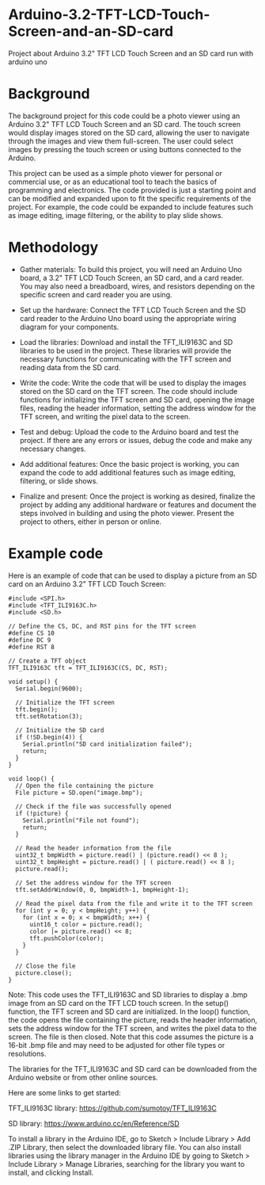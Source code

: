 # Arduino-3.2-TFT-LCD-Touch-Screen-and-an-SD-card
Project about Arduino 3.2" TFT LCD Touch Screen and an SD card run with arduino uno

# Background 
The background project for this code could be a photo viewer using an Arduino 3.2" TFT LCD Touch Screen and an SD card. The touch screen would display images stored on the SD card, allowing the user to navigate through the images and view them full-screen. The user could select images by pressing the touch screen or using buttons connected to the Arduino.

This project can be used as a simple photo viewer for personal or commercial use, or as an educational tool to teach the basics of programming and electronics. The code provided is just a starting point and can be modified and expanded upon to fit the specific requirements of the project. For example, the code could be expanded to include features such as image editing, image filtering, or the ability to play slide shows.

# Methodology 
- Gather materials: To build this project, you will need an Arduino Uno board, a 3.2" TFT LCD Touch Screen, an SD card, and a card reader. You may also need a breadboard, wires, and resistors depending on the specific screen and card reader you are using.

- Set up the hardware: Connect the TFT LCD Touch Screen and the SD card reader to the Arduino Uno board using the appropriate wiring diagram for your components.

- Load the libraries: Download and install the TFT_ILI9163C and SD libraries to be used in the project. These libraries will provide the necessary functions for communicating with the TFT screen and reading data from the SD card.

- Write the code: Write the code that will be used to display the images stored on the SD card on the TFT screen. The code should include functions for initializing the TFT screen and SD card, opening the image files, reading the header information, setting the address window for the TFT screen, and writing the pixel data to the screen.

- Test and debug: Upload the code to the Arduino board and test the project. If there are any errors or issues, debug the code and make any necessary changes.

- Add additional features: Once the basic project is working, you can expand the code to add additional features such as image editing, filtering, or slide shows.

- Finalize and present: Once the project is working as desired, finalize the project by adding any additional hardware or features and document the steps involved in building and using the photo viewer. Present the project to others, either in person or online.

# Example code
Here is an example of code that can be used to display a picture from an SD card on an Arduino 3.2" TFT LCD Touch Screen:
```
#include <SPI.h>
#include <TFT_ILI9163C.h>
#include <SD.h>

// Define the CS, DC, and RST pins for the TFT screen
#define CS 10
#define DC 9
#define RST 8

// Create a TFT object
TFT_ILI9163C tft = TFT_ILI9163C(CS, DC, RST);

void setup() {
  Serial.begin(9600);
  
  // Initialize the TFT screen
  tft.begin();
  tft.setRotation(3);
  
  // Initialize the SD card
  if (!SD.begin(4)) {
    Serial.println("SD card initialization failed");
    return;
  }
}

void loop() {
  // Open the file containing the picture
  File picture = SD.open("image.bmp");
  
  // Check if the file was successfully opened
  if (!picture) {
    Serial.println("File not found");
    return;
  }
  
  // Read the header information from the file
  uint32_t bmpWidth = picture.read() | (picture.read() << 8 );
  uint32_t bmpHeight = picture.read() | ( picture.read() << 8 );
  picture.read();
  
  // Set the address window for the TFT screen
  tft.setAddrWindow(0, 0, bmpWidth-1, bmpHeight-1);
  
  // Read the pixel data from the file and write it to the TFT screen
  for (int y = 0; y < bmpHeight; y++) {
    for (int x = 0; x < bmpWidth; x++) {
      uint16_t color = picture.read();
      color |= picture.read() << 8;
      tft.pushColor(color);
    }
  }
  
  // Close the file
  picture.close();
}
```

Note:
This code uses the TFT_ILI9163C and SD libraries to display a .bmp image from an SD card on the TFT LCD touch screen. In the setup() function, the TFT screen and SD card are initialized. In the loop() function, the code opens the file containing the picture, reads the header information, sets the address window for the TFT screen, and writes the pixel data to the screen. The file is then closed. Note that this code assumes the picture is a 16-bit .bmp file and may need to be adjusted for other file types or resolutions.

The libraries for the TFT_ILI9163C and SD card can be downloaded from the Arduino website or from other online sources.

Here are some links to get started:

TFT_ILI9163C library: https://github.com/sumotoy/TFT_ILI9163C

SD library: https://www.arduino.cc/en/Reference/SD

To install a library in the Arduino IDE, go to Sketch > Include Library > Add .ZIP Library, then select the downloaded library file. You can also install libraries using the library manager in the Arduino IDE by going to Sketch > Include Library > Manage Libraries, searching for the library you want to install, and clicking Install.
